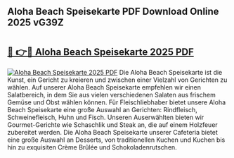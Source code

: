## Aloha Beach Speisekarte PDF Download Online 2025 vG39Z

# <h2><a href="http://gcaoafc.nevu.top/?p=Aloha+Beach+Speisekarte">🔗 👉🔴 Aloha Beach Speisekarte 2025 PDF</a></h2>

[![Aloha Beach Speisekarte 2025 PDF](https://i.imgur.com/dBaPXMq.png)](http://gcaoafc.nevu.top/?p=Aloha+Beach+Speisekarte)
Die Aloha Beach Speisekarte ist die Kunst, ein Gericht zu kreieren und zwischen einer Vielzahl von Gerichten zu wählen. Auf unserer Aloha Beach Speisekarte empfehlen wir einen Salatbereich, in dem Sie aus vielen verschiedenen Salaten aus frischem Gemüse und Obst wählen können. Für Fleischliebhaber bietet unsere Aloha Beach Speisekarte eine große Auswahl an Gerichten: Rindfleisch, Schweinefleisch, Huhn und Fisch. Unseren Auserwählten bieten wir Gourmet-Gerichte wie Schaschlik und Steak an, die auf einem Holzfeuer zubereitet werden. Die Aloha Beach Speisekarte unserer Cafeteria bietet eine große Auswahl an Desserts, von traditionellen Kuchen und Kuchen bis hin zu exquisiten Crème Brûlée und Schokoladenrutschen.
